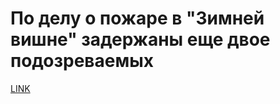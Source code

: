 # По делу о пожаре в "Зимней вишне" задержаны еще двое подозреваемых



[LINK](https://varlamov.ru/2851551.html)